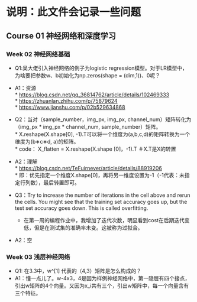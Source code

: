 # 说明：此文件会记录一些问题

## Course 01 神经网络和深度学习
### Week 02 神经网络基础

* Q1:吴大佬引入神经网络的例子为logistic regression模型。对于LR模型中，为啥要把参数w、b初始化为np.zeros(shape = (dim,1))、0呢？  <br>
* A1：资源  <br>
      * https://blog.csdn.net/qq_36814762/article/details/102469333  <br>
      * https://zhuanlan.zhihu.com/p/75879624  <br>
      * https://www.jianshu.com/p/02b529634868  <br>

* Q2：当对（sample_number，img_px, img_px, channel_num）矩阵转化为（img_px * img_px * channel_num, sample_number）矩阵。  <br>
      *   X.reshape(X.shape[0], -1).T可以将一个维度为(a,b,c,d)的矩阵转换为一个维度为(b∗c∗d, a)的矩阵。  <br>
      * code：  X_flatten = X.reshape(X.shape [0]，-1).T ＃X.T是X的转置  <br>
* A2：理解     <br>
      * https://blog.csdn.net/TeFuirnever/article/details/88919206  <br>
      * 即：优先指定一个维度X.shape[0]，再将另一维度设置为-1（-1代表：未指定行列数），最后转置即可。  <br>
* Q3：Try to increase the number of iterations in the cell above and rerun the cells. You might see that the training set accuracy goes up, but the test set accuracy goes down. This is called overfitting.<br>
     * 在第一周的编程作业中，我增加了迭代次数，明显看到cost在后期迭代变低，但是在测试集的准确率未变。这被称为过拟合。<br>
* A2：空     <br>


### Week 03 浅层神经网络
* Q1: 在3.3中，w^[1] 代表的（4,3）矩阵是怎么构成的？<br>
* A1：懂一点儿了。w-4x3，4是因为样例神经网络中，第一隐层有四个接点，引出w矩阵的4个向量。又因为x_i共有三个，引出w矩阵中，每一个向量含有三个特征。 <br>
